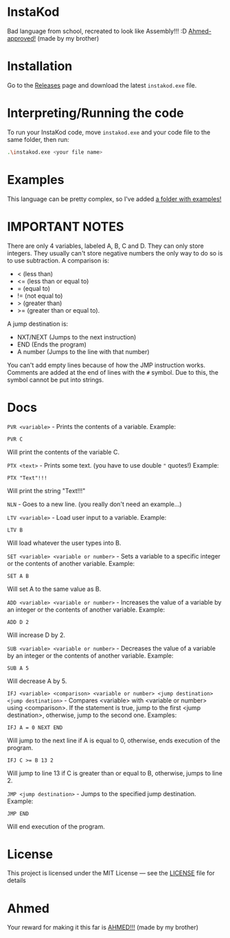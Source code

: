 # InstaKod

Bad language from school, recreated to look like Assembly!!! :D
[Ahmed-approved!](https://ermitavulpe.github.io/ask-ahmed) (made by my brother)

# Installation

Go to the [Releases](https://github.com/Pro-Haker/instakod/releases) page and download the latest `instakod.exe` file.

# Interpreting/Running the code

To run your InstaKod code, move `instakod.exe` and your code file to the same folder, then run:
```sh
.\instakod.exe <your file name>
```

# Examples

This language can be pretty complex, so I've added [a folder with examples!](https://github.com/Pro-Haker/instakod/blob/master/examples)

# IMPORTANT NOTES

There are only 4 variables, labeled A, B, C and D. They can only store integers. They usually can't store negative numbers the only way to do so is to use subtraction.
A comparison is:
- < (less than)
- <= (less than or equal to)
- = (equal to)
- != (not equal to)
- \> (greater than)
- \>= (greater than or equal to).

A jump destination is:
- NXT/NEXT (Jumps to the next instruction)
- END (Ends the program)
- A number (Jumps to the line with that number)

You can't add empty lines because of how the JMP instruction works.
Comments are added at the end of lines with the `#` symbol. Due to this, the symbol cannot be put into strings.

# Docs

`PVR <variable>` - Prints the contents of a variable. Example:
```instakod
PVR C
```
Will print the contents of the variable C.

`PTX <text>` - Prints some text. (you have to use double `"` quotes!) Example:
```instakod
PTX "Text"!!!
```
Will print the string "Text!!!"

`NLN` - Goes to a new line.
(you really don't need an example...)

`LTV <variable>` - Load user input to a variable. Example:
```instakod
LTV B
```
Will load whatever the user types into B.

`SET <variable> <variable or number>` - Sets a variable to a specific integer or the contents of another variable. Example:
```instakod
SET A B
```
Will set A to the same value as B.

`ADD <variable> <variable or number>` - Increases the value of a variable by an integer or the contents of another variable. Example:
```instakod
ADD D 2
```
Will increase D by 2.

`SUB <variable> <variable or number>` - Decreases the value of a variable by an integer or the contents of another variable. Example:
```instakod
SUB A 5
```
Will decrease A by 5.

`IFJ <variable> <comparison> <variable or number> <jump destination> <jump destination>` - Compares \<variable> with \<variable or number> using \<comparison>. If the statement is true, jump to the first \<jump destination>, otherwise, jump to the second one. Examples:
```instakod
IFJ A = 0 NEXT END
```
Will jump to the next line if A is equal to 0, otherwise, ends execution of the program.
```instakod
IFJ C >= B 13 2
```
Will jump to line 13 if C is greater than or equal to B, otherwise, jumps to line 2.

`JMP <jump destination>` - Jumps to the specified jump destination. Example:
```instakod
JMP END
```
Will end execution of the program.

# License

This project is licensed under the MIT License — see the [LICENSE](https://github.com/Pro-Haker/instakod/blob/master/LICENSE) file for details

# Ahmed

Your reward for making it this far is [AHMED!!!](https://ermitavulpe.github.io/ask-ahmed) (made by my brother)